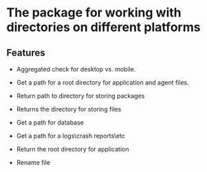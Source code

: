 
# The package for working with directories on different platforms

## Features

* Aggregated check for desktop vs. mobile.

* Get a path for a root directory for application and agent files.

* Return path to directory for storing packages

* Returns the directory for storing files

* Get a path for database

* Get a path for a logs\crash reports\etc

* Return the root directory for application

* Rename file